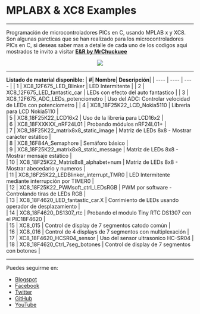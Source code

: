 # MPLABX & XC8 Examples
***
Programación de microcontroladores PICs en C, usando MPLAB x y XC8. Son algunas parcticas que se han realizado para los microcontroladores PICs en C, si deseas saber mas a detalle de cada uno de los codigos aqui mostrados te invito a visitar [**E&R by MrChuckuee**](http://mrchunckuee.blogspot.mx/p/mplapx-y-xc8.html) 

<p align="center">
  <img src="http://2.bp.blogspot.com/-n3qpKEQO2w4/VF8P-RfQv5I/AAAAAAAAB5k/QfjsE5pZKYU/s1600/mplab%2Bx%2By%2Bxc8%2B-%2Belectronica%2By%2Brobotica.png"/>
</p>

***
**Listado de material disponible:**
| **#**| **Nombre**| **Descripción**|
| ---- | ---- | ---- | 
| 1 | XC8_12F675_LED_Blinker | LED Intermitente |
| 2 | XC8_12F675_LED_fantastic_car | LEDs con efecto del auto fantastico |
| 3 | XC8_12F675_ADC_LEDs_potenciometro | Uso del ADC: Controlar velocidad de LEDs con potenciometro |
| 4 | XC8_18F25K22_LCD_Nokia5110 | Libreria para LCD Nokia5110 |  
| 5 | XC8_18F25K22_LCD16x2 | Uso de la libreria para LCD16x2 |  
| 6 | XC8_18FXXKXX_nRF24L01 | Probando módulos nRF24L01+ |  
| 7 | XC8_18F25K22_matrix8x8_static_image | Matriz de LEDs 8x8 - Mostrar carácter estático |  
| 8 | XC8_16F84A_Semaphore | Semáforo básico |  
| 9 | XC8_18F25K22_matrix8x8_static_message | Matriz de LEDs 8x8 - Mostrar mensaje estático |  
| 10 | XC8_18F25K22_Matrix8x8_alphabet+num | Matriz de LEDs 8x8 - Mostrar abecedario y numeros |  
| 11 | XC8_18F25K22_LEDBlinker_interrupt_TMR0 | LED Intermitente mediante interrupción por TIMER0 |  
| 12 | XC8_18F25K22_PWMsoft_ctrl_LEDsRGB | PWM por software - Controlando tiras de LEDs RGB |  
| 13 | XC8_18F4620_LED_fantastic_car.X | Corrimiento de LEDs usando operador de desplazamiento |  
| 14 | XC8_18F4620_DS1307_rtc | Probando el modulo Tiny RTC DS1307 con el PIC18F4620 |  
| 15 | XC8_015 | Control de display de 7 segmentos catodo común |  
| 16 | XC8_016 | Control de 4 displays de 7 segmentos con multiplexación |  
| 17 | XC8_18F4620_HCSR04_sensor | Uso del sensor ultrasonico HC-SR04  | 
| 18 | XC8_18F4620_Ctrl_7seg_botones | Control de display de 7 segmentos con botones |  

***
Puedes seguirme en:
- [Blogspot](http://mrchunckuee.blogspot.com)
- [Facebook](https://www.facebook.com/ElectronicayRobotica)
- [Twitter](https://twitter.com/MrChunckuee)
- [GitHub](https://github.com/MrChunckuee)
- [YouTube](https://www.youtube.com/user/mrchunckueepsr)
